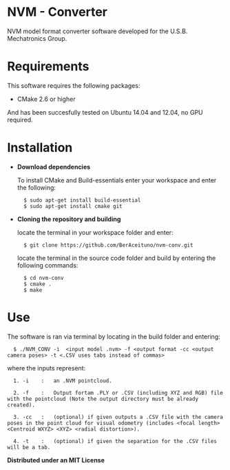 # NVM - Converter
NVM model format converter software developed for the U.S.B. Mechatronics Group.

# Requirements

This software requires the following packages:

- CMake 2.6 or higher

And has been succesfully tested on Ubuntu 14.04 and 12.04, no GPU required.

# Installation

* **Download dependencies**

  To install CMake and Build-essentials enter your workspace and enter the following:
  
  ```
    $ sudo apt-get install build-essential
    $ sudo apt-get install cmake git
  ```

* **Cloning the repository and building**

  locate the terminal in your workspace folder and enter:
  
  ```
    $ git clone https://github.com/BerAceituno/nvm-conv.git
  ```
  
  locate the terminal in the source code folder and build by entering the following commands:
  
  ```
    $ cd nvm-conv
    $ cmake . 
    $ make
  ```

# Use

The software is ran via terminal by locating in the build folder and entering:

```
  $ ./NVM_CONV -i  <input model .nvm> -f <output format -cc <output camera poses> -t <.CSV uses tabs instead of commas>
```

where the inputs represent:
```
  1. -i    :   an .NVM pointcloud.
  
  2. -f    :   Output fortam .PLY or .CSV (including XYZ and RGB) file with the pointcloud (Note the output directory must be already created).
  
  3. -cc   :   (optional) if given outputs a .CSV file with the camera poses in the point cloud for visual odometry (includes <focal length> <Centroid WXYZ> <XYZ> <radial distortion>). 

  4. -t    :   (optional) if given the separation for the .CSV files will be a tab.
```

**Distributed under an MIT License**
